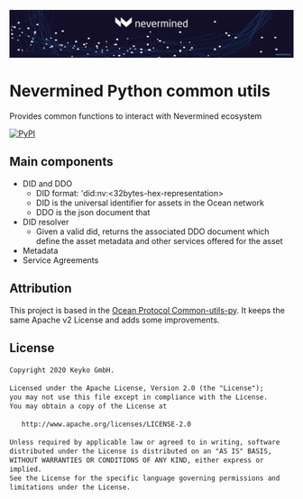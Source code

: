[![banner](https://raw.githubusercontent.com/nevermined-io/assets/main/images/logo/banner_logo.png)](https://nevermined.io)

# Nevermined Python common utils 
Provides common functions to interact with Nevermined ecosystem

[![PyPI](https://img.shields.io/pypi/v/common-utils-py.svg)](https://pypi.org/project/common-utils-py/)

## Main components
* DID and DDO
  * DID format: 'did:nv:<32bytes-hex-representation>
  * DID is the universal identifier for assets in the Ocean network
  * DDO is the json document that 
* DID resolver
  * Given a valid did, returns the associated DDO document which define 
    the asset metadata and other services offered for the asset
* Metadata
* Service Agreements

## Attribution
This project is based in the [Ocean Protocol Common-utils-py](https://github.com/oceanprotocol/common-utils-py). It keeps the same Apache v2 License and adds some improvements.


## License

```text
Copyright 2020 Keyko GmbH.

Licensed under the Apache License, Version 2.0 (the "License");
you may not use this file except in compliance with the License.
You may obtain a copy of the License at

   http://www.apache.org/licenses/LICENSE-2.0

Unless required by applicable law or agreed to in writing, software
distributed under the License is distributed on an "AS IS" BASIS,
WITHOUT WARRANTIES OR CONDITIONS OF ANY KIND, either express or implied.
See the License for the specific language governing permissions and
limitations under the License.
```
